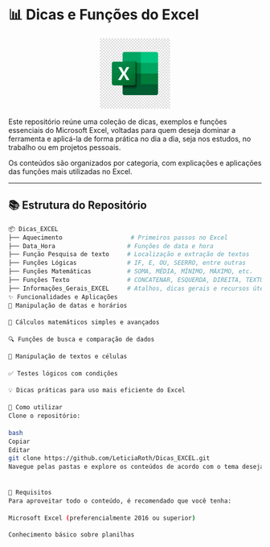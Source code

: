 # 📊 Dicas e Funções do Excel

<p align="center">
  <img src="Logo_Excel/Excel.png" alt="Ícone do Excel" width="140">
</p>

Este repositório reúne uma coleção de dicas, exemplos e funções essenciais do Microsoft Excel, voltadas para quem deseja dominar a ferramenta e aplicá-la de forma prática no dia a dia, seja nos estudos, no trabalho ou em projetos pessoais.

Os conteúdos são organizados por categoria, com explicações e aplicações das funções mais utilizadas no Excel.

---

## 📚 Estrutura do Repositório

```bash
📦 Dicas_EXCEL
├── Aquecimento                   # Primeiros passos no Excel
├── Data_Hora                    # Funções de data e hora
├── Função Pesquisa de texto     # Localização e extração de textos
├── Funções Lógicas              # IF, E, OU, SEERRO, entre outras
├── Funções Matemáticas          # SOMA, MÉDIA, MÍNIMO, MÁXIMO, etc.
├── Funções Texto                # CONCATENAR, ESQUERDA, DIREITA, TEXTO
├── Informações_Gerais_EXCEL     # Atalhos, dicas gerais e recursos úteis
✨ Funcionalidades e Aplicações
📆 Manipulação de datas e horários

🔢 Cálculos matemáticos simples e avançados

🔍 Funções de busca e comparação de dados

📄 Manipulação de textos e células

✅ Testes lógicos com condições

💡 Dicas práticas para uso mais eficiente do Excel

🚀 Como utilizar
Clone o repositório:

bash
Copiar
Editar
git clone https://github.com/LeticiaRoth/Dicas_EXCEL.git
Navegue pelas pastas e explore os conteúdos de acordo com o tema desejado.


📌 Requisitos
Para aproveitar todo o conteúdo, é recomendado que você tenha:

Microsoft Excel (preferencialmente 2016 ou superior)

Conhecimento básico sobre planilhas

